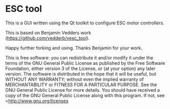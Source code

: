 ESC tool
=============

This is a GUI written using the Qt toolkit to configure ESC motor controllers.

This is based on Benjamin Vedders work (https://github.com/vedderb/vesc_tool).

Happy further forking and using. Thanks Benjamin for your work.  

This is free software: you can redistribute it and/or modify
it under the terms of the GNU General Public License as published by
the Free Software Foundation, either version 3 of the License, or
(at your option) any later version.
The software is distributed in the hope that it will be useful,
but WITHOUT ANY WARRANTY; without even the implied warranty of
MERCHANTABILITY or FITNESS FOR A PARTICULAR PURPOSE.  See the
GNU General Public License for more details.
You should have received a copy of the GNU General Public License
along with this program.  If not, see <http://www.gnu.org/licenses
